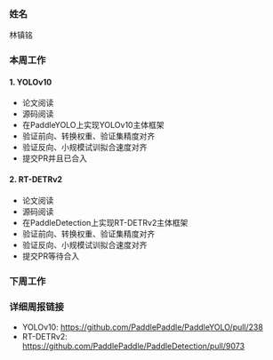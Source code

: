 ### 姓名
林镇铭

### 本周工作

#### 1. YOLOv10
 - 论文阅读
 - 源码阅读
 - 在PaddleYOLO上实现YOLOv10主体框架
 - 验证前向、转换权重、验证集精度对齐
 - 验证反向、小规模试训拟合速度对齐
 - 提交PR并且已合入

#### 2. RT-DETRv2
 - 论文阅读
 - 源码阅读
 - 在PaddleDetection上实现RT-DETRv2主体框架
 - 验证前向、转换权重、验证集精度对齐
 - 验证反向、小规模试训拟合速度对齐
 - 提交PR等待合入

### 下周工作

### 详细周报链接

 - YOLOv10: https://github.com/PaddlePaddle/PaddleYOLO/pull/238 
 - RT-DETRv2: https://github.com/PaddlePaddle/PaddleDetection/pull/9073